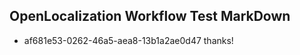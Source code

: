 ## OpenLocalization Workflow Test MarkDown
* af681e53-0262-46a5-aea8-13b1a2ae0d47 thanks!

<!--HONumber=Nov16_HO2-->


